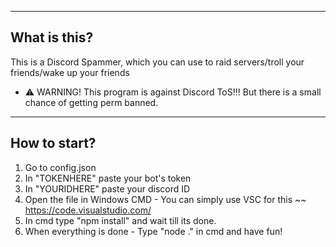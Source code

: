 -------------------------
What is this?
-------------------------
This is a Discord Spammer, which you can use to raid servers/troll your friends/wake up your friends

- ⚠ WARNING!
This program is against Discord ToS!!! But there is a small chance of getting perm banned.

-------------------------
How to start?
-------------------------
1. Go to config.json
2. In "TOKENHERE" paste your bot's token
3. In "YOURIDHERE" paste your discord ID
4. Open the file in Windows CMD - You can simply use VSC for this ~~ https://code.visualstudio.com/
5. In cmd type "npm install" and wait till its done.
6. When everything is done - Type "node ." in cmd and have fun!